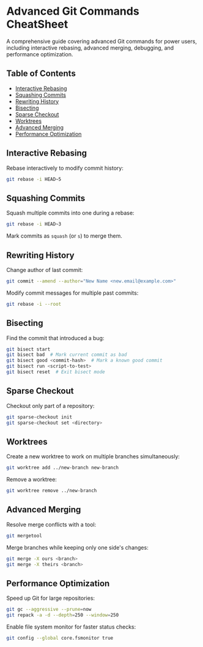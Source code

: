# Advanced Git Commands CheatSheet

A comprehensive guide covering advanced Git commands for power users, including interactive rebasing, advanced merging, debugging, and performance optimization.

## Table of Contents

- [Interactive Rebasing](#interactive-rebasing)
- [Squashing Commits](#squashing-commits)
- [Rewriting History](#rewriting-history)
- [Bisecting](#bisecting)
- [Sparse Checkout](#sparse-checkout)
- [Worktrees](#worktrees)
- [Advanced Merging](#advanced-merging)
- [Performance Optimization](#performance-optimization)

## Interactive Rebasing

Rebase interactively to modify commit history:

```bash
git rebase -i HEAD~5
```

## Squashing Commits

Squash multiple commits into one during a rebase:

```bash
git rebase -i HEAD~3
```

Mark commits as `squash` (or `s`) to merge them.

## Rewriting History

Change author of last commit:

```bash
git commit --amend --author="New Name <new.email@example.com>"
```

Modify commit messages for multiple past commits:

```bash
git rebase -i --root
```

## Bisecting

Find the commit that introduced a bug:

```bash
git bisect start
git bisect bad  # Mark current commit as bad
git bisect good <commit-hash>  # Mark a known good commit
git bisect run <script-to-test>
git bisect reset  # Exit bisect mode
```

## Sparse Checkout

Checkout only part of a repository:

```bash
git sparse-checkout init
git sparse-checkout set <directory>
```

## Worktrees

Create a new worktree to work on multiple branches simultaneously:

```bash
git worktree add ../new-branch new-branch
```

Remove a worktree:

```bash
git worktree remove ../new-branch
```

## Advanced Merging

Resolve merge conflicts with a tool:

```bash
git mergetool
```

Merge branches while keeping only one side's changes:

```bash
git merge -X ours <branch>
git merge -X theirs <branch>
```

## Performance Optimization

Speed up Git for large repositories:

```bash
git gc --aggressive --prune=now
git repack -a -d --depth=250 --window=250
```

Enable file system monitor for faster status checks:

```bash
git config --global core.fsmonitor true
```
